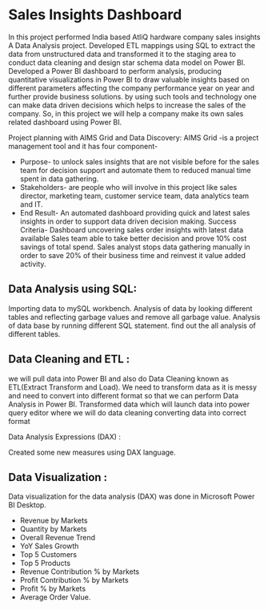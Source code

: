
# Sales Insights Dashboard

In this project performed India based AtliQ hardware
company sales insights A Data Analysis project. 
Developed ETL mappings using SQL to extract the data from unstructured data and transformed it to 
the staging area to conduct data cleaning and design star schema data model on Power BI. 
Developed a Power BI dashboard to perform analysis, producing quantitative visualizations in Power BI 
to draw valuable insights based on different parameters affecting the company performance year on year 
and further provide business solutions. by using such tools and technology one can make data driven decisions 
which helps to increase the sales of the company. So, in this project we will help a company make its own sales related dashboard using Power BI.

Project planning with AIMS Grid and Data Discovery:
AIMS Grid -is a project management tool and it has four component-

- Purpose- to unlock sales insights that are not visible before for the sales team for decision support and automate them to reduced manual time spent in data gathering.
- Stakeholders- are people who will involve in this project like sales director, marketing team, customer service team, data analytics team and IT.
- End Result- An automated dashboard providing quick and latest sales insights in order to support data driven decision making.
Success Criteria-
Dashboard uncovering sales order insights with latest data available
Sales team able to take better decision and prove 10% cost savings of total spend.
Sales analyst stops data gathering manually in order to save 20% of their business time and reinvest it value added activity.

## Data Analysis using SQL:

Importing data to mySQL workbench.
Analysis of data by looking different tables and reflecting garbage values and remove all garbage value.
Analysis of data base by running different SQL statement. find out the all analysis of different tables.

## Data Cleaning and ETL :

we will pull data into Power BI and also do Data Cleaning known as ETL(Extract Transform and Load). 
We need to transform data as it is messy and need to convert into different format so that we can perform Data Analysis in Power BI. 
Transformed data which will launch data into power query editor where we will do data cleaning converting data into correct format 

Data Analysis Expressions (DAX) :

Created some new measures using DAX language.

## Data Visualization :
Data visualization for the data analysis (DAX) was done in Microsoft Power BI Desktop. 

* Revenue by Markets
* Quantity by Markets
* Overall Revenue Trend
* YoY Sales Growth
* Top 5 Customers
* Top 5 Products
* Revenue Contribution % by Markets
* Profit Contribution % by Markets
* Profit % by Markets
* Average Order Value.

